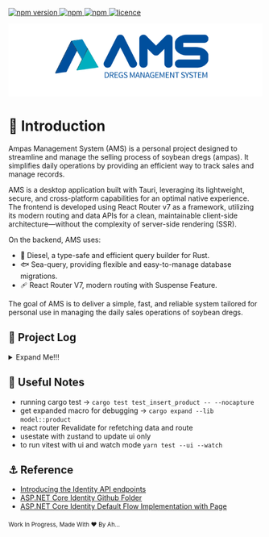 <p>
  <a href="">
    <img alt="npm version" src="https://badgen.net/github/commits/ahsanu123/ams/">
  </a>
  <a href="">
    <img alt="npm" src="https://badgen.net/github/contributors/ahsanu123/ams/">
  </a>
  <a href="">
    <img alt="npm" src="https://badgen.net/github/branches/ahsanu123/ams/">
  </a>
  <a href="https://github.com/ahsanu123/ams/blob/main/LICENSE">
    <img alt="licence" src="https://badgen.net/github/license/ahsanu123/ams/">
  </a>
</p>

 <img alt="licence" src="./docs/ams-logo.svg">
  
# 🥔 Introduction
Ampas Management System (AMS) is a personal project designed to streamline and manage the selling process of soybean dregs (ampas). It simplifies daily operations by providing an efficient way to track sales and manage records.

AMS is a desktop application built with Tauri, leveraging its lightweight, secure, and cross-platform capabilities for an optimal native experience. The frontend is developed using React Router v7 as a framework, utilizing its modern routing and data APIs for a clean, maintainable client-side architecture—without the complexity of server-side rendering (SSR).

On the backend, AMS uses:

- 🚒 Diesel, a type-safe and efficient query builder for Rust.
- 🐟 Sea-query, providing flexible and easy-to-manage database migrations.
- 🩹 React Router V7, modern routing with Suspense Feature.

The goal of AMS is to deliver a simple, fast, and reliable system tailored for personal use in managing the daily sales operations of soybean dregs.

## 🌳 Project Log

<details>
  <summary>Expand Me!!!</summary>

```mermaid
flowchart TD
    UStart(start for user)-->UA
    UA[user select their name] --> UB[user insert how much they take]
    UB --> UC[UI get back to dashboard and showing data how much user take]

    AStart(start for admin) --> OpenHiddenMenu 
    OpenHiddenMenu[open hidden menu button and enter admin password]
    OpenHiddenMenu --> Menu{what menu does admin click? lets use tab UI}

    Menu --> UserPayment 
    Menu --> Report 
    Menu --> ChangeDregPrice
    UserPayment
    Report
    ChangeDregPrice

    UserPayment --> PaymentDescription[
        admin able to check user bill or 
        change payment status for some duration 
        for user
    ]

    Report --> ReportDescription[
        admin able to generate report for some duration 
        including total revenue, total production, 
        total bill for every user, and detail 
        table how many user take for each day including
        date detail
    ]

    ChangeDregPrice --> ChangeDregPriceDescription[
        admin able to change dreg price, dreg price 
        will record on database, and admin able to view all 
        record of dreg price
    ]

```

### 🎻 Current UI to Remind

![image](https://github.com/user-attachments/assets/b1ec2a7a-5bba-48f4-872d-b56e6b3a9929)

  
- 21 Januari 2025, running browser on raspberry pi zero 2 was to slow, even you don't start dotnet backend yet. after searching tauri seem solve this, but with consequence changing backend into tauri (rust).
- 24 Februari 2025, 👷‍♂️ TODO create diesel migration and sea-query table builder combination, create macro to automate sea-query table function creation from struct model
- 25 Februari 2025, turn out diesel was sync (because its made before async in rust), for current case its ok to use sync.
- 8 Maret 2025, Create Basic structure of CRUD with Rust in ProductRepository
- 🌳 TODO: Implement DatabaseMetadata function with diesel.
- 🌳 TODO: create list of needed command for ui
- 🌳 TODO: create list of response name model for ui
- 🌳 TODO: create UI mockup
- 🌳 TODO: create needed query for command
- 🌳 TODO: create list logic for UI
- 🌳 TODO: add mobx 

</details>


## 🎏 Useful Notes 

- running cargo test -> `cargo test test_insert_product -- --nocapture`
- get expanded macro for debugging -> `cargo expand --lib  model::product`
- react router Revalidate for refetching data and route
- usestate with zustand to update ui only
- to run vitest with ui and watch mode `yarn test --ui --watch`
 
## ⚓ Reference 

- [Introducing the Identity API endpoints](https://andrewlock.net/exploring-the-dotnet-8-preview-introducing-the-identity-api-endpoints/)
- [ASP.NET Core Identity Github Folder](https://github.com/dotnet/aspnetcore/tree/main/src/Identity)
- [ASP.NET Core Identity Default Flow Implementation with Page](https://github.com/dotnet/aspnetcore/blob/main/src/Identity/UI/src/Areas/Identity/Pages/V5/Account/ExternalLogin.cshtml.cs)

<sub> Work In Progress, Made With ❤️ By Ah...</sub>
